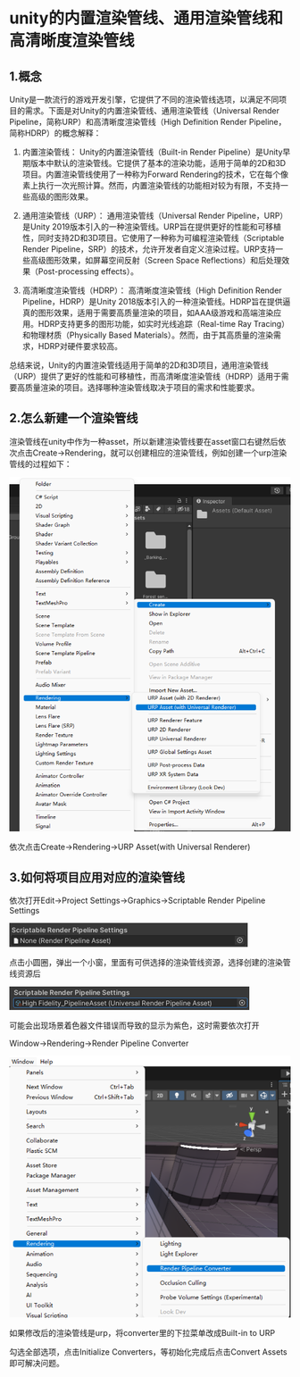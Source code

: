 # unity的内置渲染管线、通用渲染管线和高清晰度渲染管线

## 1.概念

Unity是一款流行的游戏开发引擎，它提供了不同的渲染管线选项，以满足不同项目的需求。下面是对Unity的内置渲染管线、通用渲染管线（Universal Render Pipeline，简称URP）和高清晰度渲染管线（High Definition Render Pipeline，简称HDRP）的概念解释：

1. 内置渲染管线：
Unity的内置渲染管线（Built-in Render Pipeline）是Unity早期版本中默认的渲染管线。它提供了基本的渲染功能，适用于简单的2D和3D项目。内置渲染管线使用了一种称为Forward Rendering的技术，它在每个像素上执行一次光照计算。然而，内置渲染管线的功能相对较为有限，不支持一些高级的图形效果。

2. 通用渲染管线（URP）：
通用渲染管线（Universal Render Pipeline，URP）是Unity 2019版本引入的一种渲染管线。URP旨在提供更好的性能和可移植性，同时支持2D和3D项目。它使用了一种称为可编程渲染管线（Scriptable Render Pipeline，SRP）的技术，允许开发者自定义渲染过程。URP支持一些高级图形效果，如屏幕空间反射（Screen Space Reflections）和后处理效果（Post-processing effects）。

3. 高清晰度渲染管线（HDRP）：
高清晰度渲染管线（High Definition Render Pipeline，HDRP）是Unity 2018版本引入的一种渲染管线。HDRP旨在提供逼真的图形效果，适用于需要高质量渲染的项目，如AAA级游戏和高端渲染应用。HDRP支持更多的图形功能，如实时光线追踪（Real-time Ray Tracing）和物理材质（Physically Based Materials）。然而，由于其高质量的渲染需求，HDRP对硬件要求较高。

总结来说，Unity的内置渲染管线适用于简单的2D和3D项目，通用渲染管线（URP）提供了更好的性能和可移植性，而高清晰度渲染管线（HDRP）适用于需要高质量渲染的项目。选择哪种渲染管线取决于项目的需求和性能要求。

## 2.怎么新建一个渲染管线

渲染管线在unity中作为一种asset，所以新建渲染管线要在asset窗口右键然后依次点击Create->Rendering，就可以创建相应的渲染管线，例如创建一个urp渲染管线的过程如下：

![image text](https://github.com/GatsbyChenJk/SummerGraphicLearning/blob/main/%E7%AC%94%E8%AE%B0/images/image-20230711165049518.png)

依次点击Create->Rendering->URP Asset(with Universal Renderer)

## 3.如何将项目应用对应的渲染管线

依次打开Edit->Project  Settings->Graphics->Scriptable Render Pipeline Settings

![image text](https://github.com/GatsbyChenJk/SummerGraphicLearning/blob/main/%E7%AC%94%E8%AE%B0/images/image-20230711165410756.png)

点击小圆圈，弹出一个小窗，里面有可供选择的渲染管线资源，选择创建的渲染管线资源后

![image-text](https://github.com/GatsbyChenJk/SummerGraphicLearning/blob/main/%E7%AC%94%E8%AE%B0/images/image-20230711165555925.png)

可能会出现场景着色器文件错误而导致的显示为紫色，这时需要依次打开

Window->Rendering->Render Pipeline Converter

![image-text](https://github.com/GatsbyChenJk/SummerGraphicLearning/blob/main/%E7%AC%94%E8%AE%B0/images/image-20230711165744375.png)

如果修改后的渲染管线是urp，将converter里的下拉菜单改成Built-in to URP

勾选全部选项，点击Initialize Converters，等初始化完成后点击Convert Assets即可解决问题。
